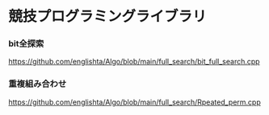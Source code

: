 # 競技プログラミングライブラリ

### bit全探索
https://github.com/englishta/Algo/blob/main/full_search/bit_full_search.cpp

### 重複組み合わせ
https://github.com/englishta/Algo/blob/main/full_search/Rpeated_perm.cpp
